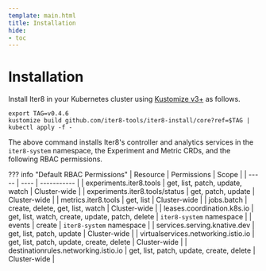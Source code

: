 ```yaml
---
template: main.html
title: Installation
hide:
- toc
---
```


# Installation

Install Iter8 in your Kubernetes cluster using [Kustomize v3+](https://kubectl.docs.kubernetes.io/installation/kustomize/) as follows.

```shell
export TAG=v0.4.6
kustomize build github.com/iter8-tools/iter8-install/core?ref=$TAG | kubectl apply -f -
```

The above command installs Iter8's controller and analytics services in the `iter8-system` namespace, the Experiment and Metric CRDs, and the following RBAC permissions.

??? info "Default RBAC Permissions"
    | Resource | Permissions | Scope |
    | ----- | ---- | ----------- |
    | experiments.iter8.tools | get, list, patch, update, watch | Cluster-wide |
    | experiments.iter8.tools/status | get, patch, update | Cluster-wide |
    | metrics.iter8.tools | get, list | Cluster-wide |
    | jobs.batch | create, delete, get, list, watch | Cluster-wide |
    | leases.coordination.k8s.io | get, list, watch, create, update, patch, delete | `iter8-system` namespace |
    | events | create | `iter8-system` namespace |
    | services.serving.knative.dev | get, list, patch, update | Cluster-wide |
    | virtualservices.networking.istio.io | get, list, patch, update, create, delete | Cluster-wide |
    | destinationrules.networking.istio.io | get, list, patch, update, create, delete | Cluster-wide |
